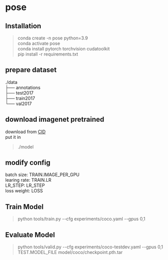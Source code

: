 # pose  
## Installation
>conda create -n pose python=3.9  
>conda activate pose  
>conda install pytorch torchvision cudatoolkit  
>pip install -r requirements.txt  

## prepare dataset   
./data  
  ├── annotations   
  ├── test2017  
  ├── train2017  
  └── val2017   
## download imagenet pretrained   
download from [CID](https://onedrive.live.com/?authkey=%21AHqcjFP4lObocYY&id=FB912A57B8604A1A%2149041&cid=FB912A57B8604A1A)   
put it in  
>./model  
## modify config  
batch size: TRAIN.IMAGE_PER_GPU  
learing rate: TRAIN.LR    
LR_STEP: LR_STEP  
loss weight: LOSS
## Train Model
>python tools/train.py --cfg experiments/coco.yaml --gpus 0,1
## Evaluate Model
>python tools/valid.py --cfg experiments/coco-testdev.yaml --gpus 0,1 TEST.MODEL_FILE model/coco/checkpoint.pth.tar
